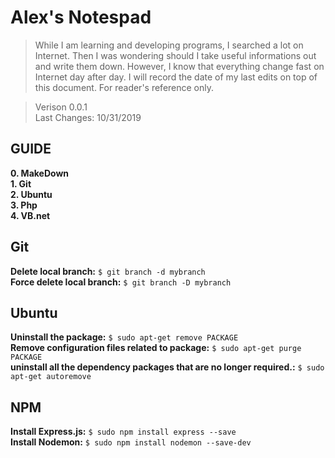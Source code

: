 # Alex's Notespad
>While I am learning and developing programs, I searched a lot on Internet. Then I was wondering should I take useful informations out and write them down. However, I know that everything change fast on Internet day after day. I will record the date of my last edits on top of this document. For reader's reference only.</br>

>Verison 0.0.1 </br>
>Last Changes: 10/31/2019 </br>

## GUIDE
**0. MakeDown** </br>
**1. Git** </br>
**2. Ubuntu** </br>
**3. Php** </br>
**4. VB.net** </br>

## Git
**Delete local branch:** `$ git branch -d mybranch`  </br>
**Force delete local branch:** `$ git branch -D mybranch` </br>

## Ubuntu
**Uninstall the package:** `$ sudo apt-get remove PACKAGE`  </br>
**Remove configuration files related to package:** `$ sudo apt-get purge PACKAGE` </br>
**uninstall all the dependency packages that are no longer required.:** `$ sudo apt-get autoremove` </br>

## NPM
**Install Express.js:** `$ sudo npm install express --save`  </br>
**Install Nodemon:** `$ sudo npm install nodemon --save-dev` </br>
